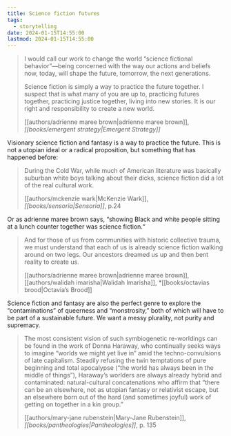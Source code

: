 ```yaml
---
title: Science fiction futures
tags:
  - storytelling
date: 2024-01-15T14:55:00
lastmod: 2024-01-15T14:55:00
---
```


> I would call our work to change the world “science fictional behavior”—being concerned with the way our actions and beliefs now, today, will shape the future, tomorrow, the next generations.
> 
> Science fiction is simply a way to practice the future together. I suspect that is what many of you are up to, practicing futures together, practicing justice together, living into new stories. It is our right and responsibility to create a new world.
> 
> [[authors/adrienne maree brown|adrienne maree brown]], *[[books/emergent strategy|Emergent Strategy]]*

Visionary science fiction and fantasy is a way to practice the future. This is not a utopian ideal or a radical proposition, but something that has happened before: 

> During the Cold War, while much of American literature was basically suburban white boys talking about their dicks, science fiction did a lot of the real cultural work.
> 
> [[authors/mckenzie wark|McKenzie Wark]], *[[books/sensoria|Sensoria]]*, p.24

Or as adrienne maree brown says, “showing Black and white people sitting at a lunch counter together was science fiction.“

> And for those of us from communities with historic collective trauma, we must understand that each of us is already science fiction walking around on two legs. Our ancestors dreamed us up and then bent reality to create us.
> 
> [[authors/adrienne maree brown|adrienne maree brown]], [[authors/walidah imarisha|Walidah Imarisha]], *[[books/octavias brood|Octavia’s Brood]]

Science fiction and fantasy are also the perfect genre to explore the “contaminations” of queerness and “monstrosity,” both of which will have to be part of a sustainable future. We want a messy plurality, not purity and supremacy.

> The most consistent vision of such symbiogenetic re-worldings can be found in the work of Donna Haraway, who continually seeks ways to imagine “worlds we might yet live in” amid the techno-convulsions of late capitalism. Steadily refusing the twin temptations of pure beginning and total apocalypse (“the world has always been in the middle of things”), Haraway’s worlders are always already hybrid and contaminated: natural-cultural concatenations who affirm that “there can be an elsewhere, not as utopian fantasy or relativist escape, but an elsewhere born out of the hard (and sometimes joyful) work of getting on together in a kin group.”
> 
> [[authors/mary-jane rubenstein|Mary-Jane Rubenstein]], *[[books/pantheologies|Pantheologies]]*, p. 135
